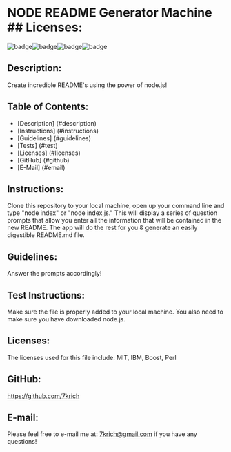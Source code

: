 
# NODE README Generator Machine ## Licenses: 
![badge](https://img.shields.io/badge/license-MIT-brightgreen)![badge](https://img.shields.io/badge/license-IBM-brightgreen)![badge](https://img.shields.io/badge/license-Boost-brightgreen)![badge](https://img.shields.io/badge/license-Perl-brightgreen)

## Description:
Create incredible README's using the power of node.js!

## Table of Contents: 
  - [Description] (#description)
  - [Instructions] (#instructions)
  - [Guidelines] (#guidelines)
  - [Tests] (#test)
  - [Licenses] (#licenses)
  - [GitHub] (#github)
  - [E-Mail] (#email)

## Instructions:
Clone this repository to your local machine, open up your command line and type "node index" or "node index.js." This will display a series of question prompts that allow you enter all the information that will be contained in the new README. The app will do the rest for you & generate an easily digestible README.md file.

## Guidelines:
Answer the prompts accordingly!

## Test Instructions:
Make sure the file is properly added to your local machine. You also need to make sure you have downloaded node.js.

## Licenses:
The licenses used for this file include: 
MIT, IBM, Boost, Perl

## GitHub:
https://github.com/7krich

## E-mail:
Please feel free to e-mail me at: 7krich@gmail.com if you have any questions!

